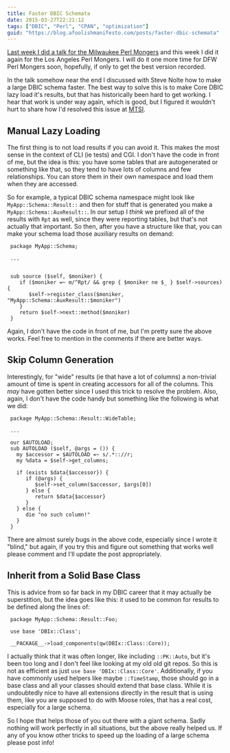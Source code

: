 ```yaml
---
title: Faster DBIC Schemata
date: 2015-03-27T22:21:12
tags: ["DBIC", "Perl", "CPAN", "optimization"]
guid: "https://blog.afoolishmanifesto.com/posts/faster-dbic-schemata"
---
```

[Last week I did a talk for the Milwaukee Perl
Mongers](https://plus.google.com/events/cqnhbivto5h3r264cgg1q6salig) and this
week I did it again for the Los Angeles Perl Mongers.  I will do it one more
time for DFW Perl Mongers soon, hopefully, if only to get the best version
recorded.

In the talk somehow near the end I discussed with Steve Nolte how to make a
large DBIC schema faster.  The best way to solve this is to make Core DBIC lazy
load it's results, but that has historically been hard to get working.  I hear
that work is under way again, which is good, but I figured it wouldn't hurt to
share how I'd resolved this issue at [MTSI](http://mitsi.com/).

## Manual Lazy Loading

The first thing is to not load results if you can avoid it.  This makes the most
sense in the context of CLI (ie tests) and CGI.  I don't have the code in front
of me, but the idea is this: you have some tables that are autogenerated or
something like that, so they tend to have lots of columns and few relationships.
You can store them in their own namespace and load them when they are accessed.

So for example, a typical DBIC schema namespace might look like
`MyApp::Schema::Result::` and then for stuff that is generated you make a
`MyApp::Schema::AuxResult::`.  In our setup I *think* we prefixed all of the
results with `Rpt` as well, since they were reporting tables, but that's not
actually that important.  So then, after you have a structure like that, you can
make your schema load those auxiliary results on demand:

     package MyApp::Schema;

     ...


     sub source ($self, $moniker) {
        if ($moniker =~ m/^Rpt/ && grep { $moniker ne $_ } $self->sources) {
           $self->register_class($moniker, "MyApp::Schema::AuxResult::$moniker")
        }
        return $self->next::method($moniker)
     }

Again, I don't have the code in front of me, but I'm pretty sure the above
works.  Feel free to mention in the comments if there are better ways.

## Skip Column Generation

Interestingly, for "wide" results (ie that have a lot of columns) a non-trivial
amount of time is spent in creating accessors for all of the columns.  This
*may* have gotten better since I used this trick to resolve the problem.  Also,
again, I don't have the code handy but something like the following is what we
did:

     package MyApp::Schema::Result::WideTable;

     ...

     our $AUTOLOAD;
     sub AUTOLOAD ($self, @args = ()) {
       my $accessor = $AUTOLOAD =~ s/.*:://r;
       my %data = $self->get_columns;

       if (exists $data{$accessor}) {
          if (@args) {
             $self->set_column($accessor, $args[0])
          } else {
             return $data{$accessor}
          }
       } else {
          die "no such column!"
       }
     }

There are almost surely bugs in the above code, especially since I wrote it
"blind," but again, if you try this and figure out something that works well
please comment and I'll update the post appropriately.

## Inherit from a Solid Base Class

This is advice from so far back in my DBIC career that it may actually be
superstition, but the idea goes like this: it used to be common for results to
be defined along the lines of:

     package MyApp::Schema::Result::Foo;

     use base 'DBIx::Class';

     __PACKAGE__->load_components(qw(DBIx::Class::Core));

I actually think that it was often longer, like including `::PK::Auto`, but it's
been too long and I don't feel like looking at my old old git repos.  So this is
not as efficient as just `use base 'DBIx::Class::Core'`.  Additionally, if you
have commonly used helpers like maybe `::TimeStamp`, those should go in a base
class and all your classes should extend that base class.  While it is
undoubtedly nice to have all extensions directly in the result that is using
them, like you are supposed to do with Moose roles, that has a real cost,
especially for a large schema.

So I hope that helps those of you out there with a giant schema.  Sadly nothing
will work perfectly in all situations, but the above really helped us.  If any
of you know other tricks to speed up the loading of a large schema please post
info!
